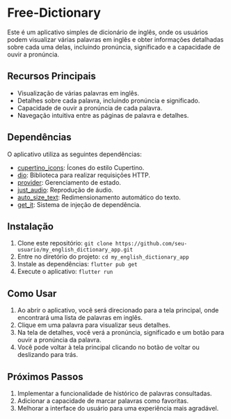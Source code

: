 # Free-Dictionary

Este é um aplicativo simples de dicionário de inglês, onde os usuários podem visualizar várias palavras em inglês e obter informações detalhadas sobre cada uma delas, incluindo pronúncia, significado e a capacidade de ouvir a pronúncia.

## Recursos Principais

- Visualização de várias palavras em inglês.
- Detalhes sobre cada palavra, incluindo pronúncia e significado.
- Capacidade de ouvir a pronúncia de cada palavra.
- Navegação intuitiva entre as páginas de palavra e detalhes.

## Dependências

O aplicativo utiliza as seguintes dependências:

- [cupertino_icons](https://pub.dev/packages/cupertino_icons): Ícones do estilo Cupertino.
- [dio](https://pub.dev/packages/dio): Biblioteca para realizar requisições HTTP.
- [provider](https://pub.dev/packages/provider): Gerenciamento de estado.
- [just_audio](https://pub.dev/packages/just_audio): Reprodução de áudio.
- [auto_size_text](https://pub.dev/packages/auto_size_text): Redimensionamento automático do texto.
- [get_it](https://pub.dev/packages/get_it): Sistema de injeção de dependência.

## Instalação

1. Clone este repositório: `git clone https://github.com/seu-usuario/my_english_dictionary_app.git`
2. Entre no diretório do projeto: `cd my_english_dictionary_app`
3. Instale as dependências: `flutter pub get`
4. Execute o aplicativo: `flutter run`

## Como Usar

1. Ao abrir o aplicativo, você será direcionado para a tela principal, onde encontrará uma lista de palavras em inglês.
2. Clique em uma palavra para visualizar seus detalhes.
3. Na tela de detalhes, você verá a pronúncia, significado e um botão para ouvir a pronúncia da palavra.
4. Você pode voltar à tela principal clicando no botão de voltar ou deslizando para trás.

## Próximos Passos

1. Implementar a funcionalidade de histórico de palavras consultadas.
2. Adicionar a capacidade de marcar palavras como favoritas.
3. Melhorar a interface do usuário para uma experiência mais agradável.

